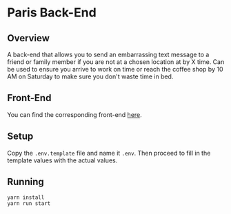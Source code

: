 # Paris Back-End

## Overview
A back-end that allows you to send an embarrassing text message to a friend or family member if you are not at a chosen location at by X time. Can be used to ensure you arrive to work on time or reach the coffee shop by 10 AM on Saturday to make sure you don't waste time in bed.

## Front-End
You can find the corresponding front-end [here](https://github.com/abagh0703/paris-app-front-end).

## Setup
Copy the `.env.template` file and name it `.env`. Then proceed to fill in the template values with the actual values.

## Running
```
yarn install
yarn run start
```